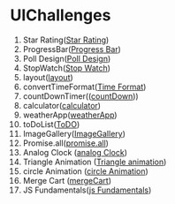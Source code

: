 # UIChallenges

1. Star Rating([Star Rating](./starRating/))
2. ProgressBar([Progress Bar](./progressBar/))
3. Poll Design([Poll Design](./pollDesign/))
4. StopWatch([Stop Watch](./stopWatch/))
5. layout([layout](./layout/))
6. convertTimeFormat([Time Format](./convertTime/))
7. countDownTimer(([countDown](./countDownTimer/)))
8. calculator([calculator](./calculator/))
9. weatherApp([weatherApp](./weatherApp/))
10. toDoList([ToDO](./toDoList/))
11. ImageGallery([ImageGallery](./imageGallary/))
12. Promise.all([promise.all](./promise/))
13. Analog Clock ([analog Clock](./analogClock/))
14. Triangle Animation ([Triangle animation](./triangle/))
15. circle Animation ([circle Animation](./glassAnimation/))
16. Merge Cart ([mergeCart](./mergeCart/index.js))
17. JS Fundamentals([js Fundamentals](./HappyInteview/index.html))